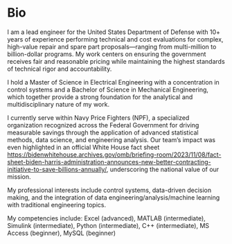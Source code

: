 # Bio  
I am a lead engineer for the United States Department of Defense with 10+ years of experience performing technical and cost evaluations for complex, high-value repair and spare part proposals—ranging from multi-million to billion-dollar programs. My work centers on ensuring the government receives fair and reasonable pricing while maintaining the highest standards of technical rigor and accountability.  
  
I hold a Master of Science in Electrical Engineering with a concentration in control systems and a Bachelor of Science in Mechanical Engineering, which together provide a strong foundation for the analytical and multidisciplinary nature of my work.  
  
I currently serve within Navy Price Fighters (NPF), a specialized organization recognized across the Federal Government for driving measurable savings through the application of advanced statistical methods, data science, and engineering analysis. Our team’s impact was even highlighted in an official White House fact sheet https://bidenwhitehouse.archives.gov/omb/briefing-room/2023/11/08/fact-sheet-biden-harris-administration-announces-new-better-contracting-initiative-to-save-billions-annually/, underscoring the national value of our mission.  
  
My professional interests include control systems, data-driven decision making, and the integration of data engineering/analysis/machine learning with traditional engineering topics.  
  
My competencies include: Excel (advanced), MATLAB (intermediate), Simulink (intermediate), Python (intermediate), C++ (intermediate), MS Access (beginner), MySQL (beginner)  
